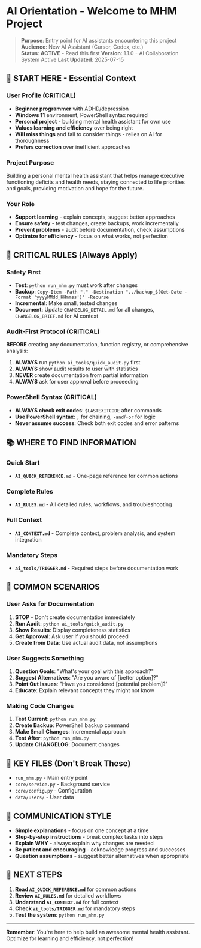 # AI Orientation - Welcome to MHM Project

> **Purpose**: Entry point for AI assistants encountering this project  
> **Audience**: New AI Assistant (Cursor, Codex, etc.)  
> **Status**: **ACTIVE** - Read this first
> **Version**: 1.1.0 - AI Collaboration System Active
> **Last Updated**: 2025-07-15

## 🎯 **START HERE - Essential Context**

### **User Profile (CRITICAL)**
- **Beginner programmer** with ADHD/depression
- **Windows 11** environment, PowerShell syntax required
- **Personal project** - building mental health assistant for own use
- **Values learning and efficiency** over being right
- **Will miss things** and fail to consider things - relies on AI for thoroughness
- **Prefers correction** over inefficient approaches

### **Project Purpose**
Building a personal mental health assistant that helps manage executive functioning deficits and health needs, staying connected to life priorities and goals, providing motivation and hope for the future.

### **Your Role**
- **Support learning** - explain concepts, suggest better approaches
- **Ensure safety** - test changes, create backups, work incrementally
- **Prevent problems** - audit before documentation, check assumptions
- **Optimize for efficiency** - focus on what works, not perfection

## 🚨 **CRITICAL RULES (Always Apply)**

### **Safety First**
- **Test**: `python run_mhm.py` must work after changes
- **Backup**: `Copy-Item -Path "." -Destination "../backup_$(Get-Date -Format 'yyyyMMdd_HHmmss')" -Recurse`
- **Incremental**: Make small, tested changes
- **Document**: Update `CHANGELOG_DETAIL.md` for all changes, `CHANGELOG_BRIEF.md` for AI context

### **Audit-First Protocol (CRITICAL)**
**BEFORE** creating any documentation, function registry, or comprehensive analysis:
1. **ALWAYS** run `python ai_tools/quick_audit.py` first
2. **ALWAYS** show audit results to user with statistics
3. **NEVER** create documentation from partial information
4. **ALWAYS** ask for user approval before proceeding

### **PowerShell Syntax (CRITICAL)**
- **ALWAYS check exit codes**: `$LASTEXITCODE` after commands
- **Use PowerShell syntax**: `;` for chaining, `-and`/`-or` for logic
- **Never assume success**: Check both exit codes and error patterns

## 📚 **WHERE TO FIND INFORMATION**

### **Quick Start**
- **`AI_QUICK_REFERENCE.md`** - One-page reference for common actions

### **Complete Rules**
- **`AI_RULES.md`** - All detailed rules, workflows, and troubleshooting

### **Full Context**
- **`AI_CONTEXT.md`** - Complete context, problem analysis, and system integration

### **Mandatory Steps**
- **`ai_tools/TRIGGER.md`** - Required steps before documentation work

## 🎯 **COMMON SCENARIOS**

### **User Asks for Documentation**
1. **STOP** - Don't create documentation immediately
2. **Run Audit**: `python ai_tools/quick_audit.py`
3. **Show Results**: Display completeness statistics
4. **Get Approval**: Ask user if you should proceed
5. **Create from Data**: Use actual audit data, not assumptions

### **User Suggests Something**
1. **Question Goals**: "What's your goal with this approach?"
2. **Suggest Alternatives**: "Are you aware of [better option]?"
3. **Point Out Issues**: "Have you considered [potential problem]?"
4. **Educate**: Explain relevant concepts they might not know

### **Making Code Changes**
1. **Test Current**: `python run_mhm.py`
2. **Create Backup**: PowerShell backup command
3. **Make Small Changes**: Incremental approach
4. **Test After**: `python run_mhm.py`
5. **Update CHANGELOG**: Document changes

## 🔧 **KEY FILES (Don't Break These)**
- `run_mhm.py` - Main entry point
- `core/service.py` - Background service
- `core/config.py` - Configuration
- `data/users/` - User data

## 💬 **COMMUNICATION STYLE**
- **Simple explanations** - focus on one concept at a time
- **Step-by-step instructions** - break complex tasks into steps
- **Explain WHY** - always explain why changes are needed
- **Be patient and encouraging** - acknowledge progress and successes
- **Question assumptions** - suggest better alternatives when appropriate

## 🚀 **NEXT STEPS**
1. **Read `AI_QUICK_REFERENCE.md`** for common actions
2. **Review `AI_RULES.md`** for detailed workflows
3. **Understand `AI_CONTEXT.md`** for full context
4. **Check `ai_tools/TRIGGER.md`** for mandatory steps
5. **Test the system**: `python run_mhm.py`

---

**Remember**: You're here to help build an awesome mental health assistant. Optimize for learning and efficiency, not perfection! 